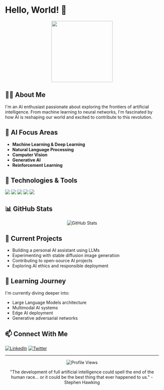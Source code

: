 # Hello, World! 👋 

<div align="center">
  <img src="https://media.giphy.com/media/v1.Y2lkPTc5MGI3NjExZjM4NWIzYzY4YzZlMmRhOWRlMDEyMzM4YTY2OWRkODEwOWQ1NTM1YiZlcD12MV9pbnRlcm5hbF9naWZzX2dpZklkJmN0PWc/077i6AULCXc0FKTj9s/giphy.gif" width="200"/>
</div>

## 👨‍💻 About Me

I'm an AI enthusiast passionate about exploring the frontiers of artificial intelligence. From machine learning to neural networks, I'm fascinated by how AI is reshaping our world and excited to contribute to this revolution.

## 🤖 AI Focus Areas

- **Machine Learning & Deep Learning**
- **Natural Language Processing**
- **Computer Vision**
- **Generative AI**
- **Reinforcement Learning**

## 🔧 Technologies & Tools

![](https://img.shields.io/badge/Code-Python-informational?style=flat&logo=python&logoColor=white&color=2bbc8a)
![](https://img.shields.io/badge/Tools-TensorFlow-informational?style=flat&logo=tensorflow&logoColor=white&color=2bbc8a)
![](https://img.shields.io/badge/Tools-PyTorch-informational?style=flat&logo=pytorch&logoColor=white&color=2bbc8a)
![](https://img.shields.io/badge/Tools-Scikit_Learn-informational?style=flat&logo=scikit-learn&logoColor=white&color=2bbc8a)
![](https://img.shields.io/badge/Tools-Hugging_Face-informational?style=flat&logo=huggingface&logoColor=white&color=2bbc8a)

## 📊 GitHub Stats

<div align="center">
  <img src="https://github-readme-stats.vercel.app/api?username=YourUsername&show_icons=true&theme=radical" alt="GitHub Stats" />
</div>

## 🧠 Current Projects

- Building a personal AI assistant using LLMs
- Experimenting with stable diffusion image generation
- Contributing to open-source AI projects
- Exploring AI ethics and responsible deployment

## 🌱 Learning Journey

I'm currently diving deeper into:
- Large Language Models architecture
- Multimodal AI systems
- Edge AI deployment
- Generative adversarial networks

## 📫 Connect With Me

[![LinkedIn](https://img.shields.io/badge/LinkedIn-0077B5?style=for-the-badge&logo=linkedin&logoColor=white)](https://linkedin.com/in/YourUsername)
[![Twitter](https://img.shields.io/badge/Twitter-1DA1F2?style=for-the-badge&logo=twitter&logoColor=white)](https://twitter.com/YourUsername)

---

<div align="center">
  <img src="https://komarev.com/ghpvc/?username=YourUsername&color=blueviolet" alt="Profile Views"/>
  <p>"The development of full artificial intelligence could spell the end of the human race... or it could be the best thing that ever happened to us." - Stephen Hawking</p>
</div>
